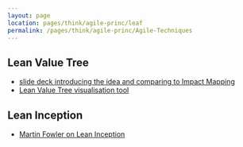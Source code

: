```yaml
---
layout: page
location: pages/think/agile-princ/leaf
permalink: /pages/think/agile-princ/Agile-Techniques
---
```


## Lean Value Tree

- [slide deck introducing the idea and comparing to Impact Mapping](https://www.slideshare.net/steve236/lean-value-tree-overview-82783795)
- [Lean Value Tree visualisation tool](https://github.com/TinyGobby/Lean-Value-Tree-Visualisation)

## Lean Inception

- [Martin Fowler on Lean Inception](https://martinfowler.com/articles/lean-inception/)
